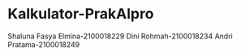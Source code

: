 # Kalkulator-PrakAlpro

Shaluna Fasya Elmina-2100018229
Dini Rohmah-2100018234
Andri Pratama-2100018249
